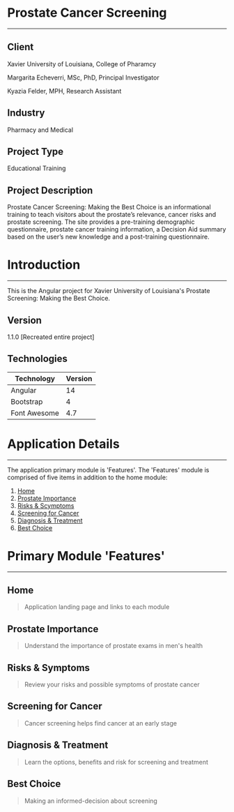 # Prostate Cancer Screening
----

## Client
<p>Xavier University of Louisiana, College of Pharamcy</p>
<p>Margarita Echeverri, MSc, PhD, Principal Investigator</p>
<p>Kyazia Felder, MPH, Research Assistant</p>

## Industry
Pharmacy and Medical

## Project Type
Educational Training

## Project Description
Prostate Cancer Screening: Making the Best Choice is an informational training to teach visitors about the prostate’s relevance, cancer risks and prostate screening. The site provides a pre-training demographic questionnaire, prostate cancer training information, a Decision Aid summary based on the user’s new knowledge and a post-training questionnaire.

# Introduction
----

This is the Angular project for Xavier University of Louisiana's Prostate Screening: Making the Best Choice.

## Version
1.1.0
[Recreated entire project]

## Technologies
| Technology	 | Version  |
|--|--|
| Angular | 14 |
| Bootstrap | 4 |
| Font Awesome | 4.7 |

# Application Details
----

The application primary module is 'Features'. The 'Features' module is comprised of five items
in addition to the home module:
1. [Home](#home)
2. [Prostate Importance](#prostate-mportance)
3. [Risks & Scymptoms](#risks-&-Symptoms)
4. [Screening for Cancer](#screening-for-cancer)
5. [Diagnosis & Treatment](#diagnosis-&-treatment)
6. [Best Choice](#best-choice)

# Primary Module 'Features'
----

## Home
> Application landing page and links to each module

## Prostate Importance
>  Understand the importance of prostate exams in men's health

## Risks & Symptoms
> Review your risks and possible symptoms of prostate cancer

## Screening for Cancer
> Cancer screening helps find cancer at an early stage

## Diagnosis & Treatment
> Learn the options, benefits and risk for screening and treatment

## Best Choice
> Making an informed-decision about screening

